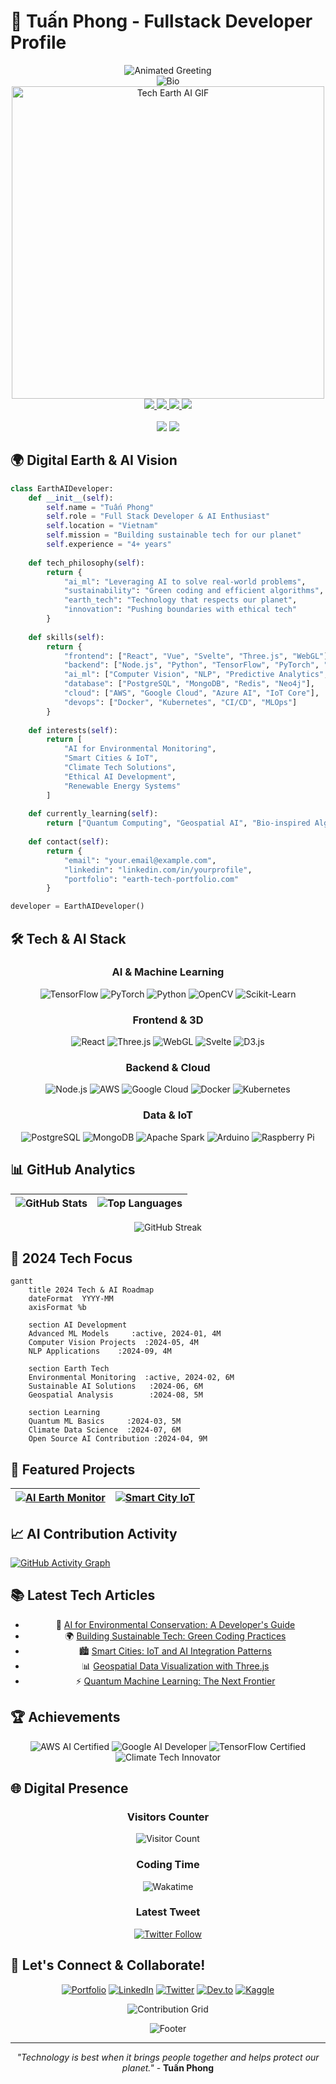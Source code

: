 # 🚀 Tuấn Phong - Fullstack Developer Profile

<div align="center">
  <img src="https://readme-typing-svg.herokuapp.com?font=Fira+Code&weight=600&size=35&duration=4000&pause=1000&color=00FF00&center=true&vCenter=true&width=600&height=70&lines=Hello+World+%F0%9F%8C%8E;I'm+Tuấn+Phong+%F0%9F%91%8B;Full+Stack+Developer" alt="Animated Greeting" />
</div>

<div align="center">
  <img src="https://readme-typing-svg.herokuapp.com?font=Fira+Code&size=20&duration=4000&pause=1000&color=00FF00&center=true&vCenter=true&width=600&lines=Building+the+future+with+AI+%26+Tech;4%2B+years+of+development+expertise;From+Vietnam+%F0%9F%87%BB%F0%9F%87%B3" alt="Bio" />
</div>

<div align="center">
  <img src="https://media.giphy.com/media/RbDKaczqWovIugyJmW/giphy.gif" alt="Tech Earth AI GIF" width="500" />
</div>

<div align="center">
  <a href="https://github.com/hoangtuanphong1a" target="_blank">
    <img src="https://img.shields.io/badge/GitHub-100000?style=for-the-badge&logo=github&logoColor=white&color=00FF00"/>
  </a>
  <a href="https://linkedin.com/in/yourprofile" target="_blank">
    <img src="https://img.shields.io/badge/LinkedIn-0077B5?style=for-the-badge&logo=linkedin&logoColor=white&color=00FF00"/>
  </a>
  <a href="https://twitter.com/yourprofile" target="_blank">
    <img src="https://img.shields.io/badge/Twitter-1DA1F2?style=for-the-badge&logo=twitter&logoColor=white&color=00FF00"/>
  </a>
  <a href="mailto:your.email@example.com">
    <img src="https://img.shields.io/badge/Email-D14836?style=for-the-badge&logo=gmail&logoColor=white&color=00FF00"/>
  </a>
</div>

<br/>

<div align="center">
  <img src="https://komarev.com/ghpvc/?username=hoangtuanphong1a&style=for-the-badge&color=00FF00"/>
  <img src="https://img.shields.io/github/followers/hoangtuanphong1a?style=for-the-badge&color=00FF00"/>
</div>

## 🌍 Digital Earth & AI Vision

```python
class EarthAIDeveloper:
    def __init__(self):
        self.name = "Tuấn Phong"
        self.role = "Full Stack Developer & AI Enthusiast"
        self.location = "Vietnam"
        self.mission = "Building sustainable tech for our planet"
        self.experience = "4+ years"
        
    def tech_philosophy(self):
        return {
            "ai_ml": "Leveraging AI to solve real-world problems",
            "sustainability": "Green coding and efficient algorithms",
            "earth_tech": "Technology that respects our planet",
            "innovation": "Pushing boundaries with ethical tech"
        }
    
    def skills(self):
        return {
            "frontend": ["React", "Vue", "Svelte", "Three.js", "WebGL"],
            "backend": ["Node.js", "Python", "TensorFlow", "PyTorch", "FastAPI"],
            "ai_ml": ["Computer Vision", "NLP", "Predictive Analytics", "GANs"],
            "database": ["PostgreSQL", "MongoDB", "Redis", "Neo4j"],
            "cloud": ["AWS", "Google Cloud", "Azure AI", "IoT Core"],
            "devops": ["Docker", "Kubernetes", "CI/CD", "MLOps"]
        }
    
    def interests(self):
        return [
            "AI for Environmental Monitoring",
            "Smart Cities & IoT", 
            "Climate Tech Solutions",
            "Ethical AI Development",
            "Renewable Energy Systems"
        ]
    
    def currently_learning(self):
        return ["Quantum Computing", "Geospatial AI", "Bio-inspired Algorithms"]
    
    def contact(self):
        return {
            "email": "your.email@example.com",
            "linkedin": "linkedin.com/in/yourprofile",
            "portfolio": "earth-tech-portfolio.com"
        }

developer = EarthAIDeveloper()
```

## 🛠️ Tech & AI Stack

<div align="center">
  
### **AI & Machine Learning**
![TensorFlow](https://img.shields.io/badge/TensorFlow-FF6F00?style=for-the-badge&logo=tensorflow&logoColor=white)
![PyTorch](https://img.shields.io/badge/PyTorch-EE4C2C?style=for-the-badge&logo=pytorch&logoColor=white)
![Python](https://img.shields.io/badge/Python-3776AB?style=for-the-badge&logo=python&logoColor=white)
![OpenCV](https://img.shields.io/badge/OpenCV-5C3EE8?style=for-the-badge&logo=opencv&logoColor=white)
![Scikit-Learn](https://img.shields.io/badge/Scikit_Learn-F7931E?style=for-the-badge&logo=scikit-learn&logoColor=white)

### **Frontend & 3D**
![React](https://img.shields.io/badge/React-61DAFB?style=for-the-badge&logo=react&logoColor=black)
![Three.js](https://img.shields.io/badge/Three.js-000000?style=for-the-badge&logo=three.js&logoColor=white)
![WebGL](https://img.shields.io/badge/WebGL-990000?style=for-the-badge&logo=webgl&logoColor=white)
![Svelte](https://img.shields.io/badge/Svelte-FF3E00?style=for-the-badge&logo=svelte&logoColor=white)
![D3.js](https://img.shields.io/badge/D3.js-F9A03C?style=for-the-badge&logo=d3.js&logoColor=white)

### **Backend & Cloud**
![Node.js](https://img.shields.io/badge/Node.js-339933?style=for-the-badge&logo=node.js&logoColor=white)
![AWS](https://img.shields.io/badge/AWS-FF9900?style=for-the-badge&logo=amazon-aws&logoColor=white)
![Google Cloud](https://img.shields.io/badge/Google_Cloud-4285F4?style=for-the-badge&logo=google-cloud&logoColor=white)
![Docker](https://img.shields.io/badge/Docker-2496ED?style=for-the-badge&logo=docker&logoColor=white)
![Kubernetes](https://img.shields.io/badge/Kubernetes-326CE5?style=for-the-badge&logo=kubernetes&logoColor=white)

### **Data & IoT**
![PostgreSQL](https://img.shields.io/badge/PostgreSQL-4169E1?style=for-the-badge&logo=postgresql&logoColor=white)
![MongoDB](https://img.shields.io/badge/MongoDB-47A248?style=for-the-badge&logo=mongodb&logoColor=white)
![Apache Spark](https://img.shields.io/badge/Apache_Spark-E25A1C?style=for-the-badge&logo=apachespark&logoColor=white)
![Arduino](https://img.shields.io/badge/Arduino-00979D?style=for-the-badge&logo=arduino&logoColor=white)
![Raspberry Pi](https://img.shields.io/badge/Raspberry_Pi-A22846?style=for-the-badge&logo=raspberry-pi&logoColor=white)

</div>

## 📊 GitHub Analytics

<div align="center">
  
| <img src="https://github-readme-stats.vercel.app/api?username=hoangtuanphong1a&show_icons=true&theme=dark&hide_border=true&bg_color=0d1117&title_color=00FF00&icon_color=00FF00&text_color=ffffff&include_all_commits=true" alt="GitHub Stats" /> | <img src="https://github-readme-stats.vercel.app/api/top-langs/?username=hoangtuanphong1a&layout=compact&theme=dark&hide_border=true&bg_color=0d1117&title_color=00FF00&text_color=ffffff&langs_count=8" alt="Top Languages" /> |
| :-: | :-: |

<img src="https://github-readme-streak-stats.herokuapp.com/?user=hoangtuanphong1a&theme=dark&hide_border=true&background=0d1117&stroke=00FF00&ring=00FF00&fire=00FF00&currStreakNum=ffffff&sideNums=ffffff&currStreakLabel=00FF00&sideLabels=00FF00&dates=ffffff" alt="GitHub Streak" />

</div>

## 🎯 2024 Tech Focus

```mermaid
gantt
    title 2024 Tech & AI Roadmap
    dateFormat  YYYY-MM
    axisFormat %b
    
    section AI Development
    Advanced ML Models     :active, 2024-01, 4M
    Computer Vision Projects  :2024-05, 4M
    NLP Applications    :2024-09, 4M
    
    section Earth Tech
    Environmental Monitoring  :active, 2024-02, 6M
    Sustainable AI Solutions   :2024-06, 6M
    Geospatial Analysis        :2024-08, 5M
    
    section Learning
    Quantum ML Basics     :2024-03, 5M
    Climate Data Science  :2024-07, 6M
    Open Source AI Contribution :2024-04, 9M
```

## 🌟 Featured Projects

<div align="center">
  
| <a href="https://github.com/hoangtuanphong1a/ai-earth-monitor"><img src="https://github-readme-stats.vercel.app/api/pin/?username=hoangtuanphong1a&repo=ai-earth-monitor&theme=dark&hide_border=true&bg_color=0d1117&title_color=00FF00&text_color=ffffff" alt="AI Earth Monitor" /></a> | <a href="https://github.com/hoangtuanphong1a/smart-city-iot"><img src="https://github-readme-stats.vercel.app/api/pin/?username=hoangtuanphong1a&repo=smart-city-iot&theme=dark&hide_border=true&bg_color=0d1117&title_color=00FF00&text_color=ffffff" alt="Smart City IoT" /></a> |
| :------------------------------------------------------------------------------------------------------------------------------------------------------------------------------------------: | :------------------------------------------------------------------------------------------------------------------------------------------------------------------------------------------: |

</div>

## 📈 AI Contribution Activity

[![GitHub Activity Graph](https://github-readme-activity-graph.vercel.app/graph?username=hoangtuanphong1a&theme=react-dark&hide_border=true&bg_color=0d1117&color=00FF00&line=00FF00&point=00FF00&area=true&custom_title=AI%20Development%20Activity)](https://github.com/ashutosh00710/github-readme-activity-graph)

## 📚 Latest Tech Articles

<div align="center">
  
- 🤖 [AI for Environmental Conservation: A Developer's Guide](https://dev.to/yourpost1)
- 🌍 [Building Sustainable Tech: Green Coding Practices](https://dev.to/yourpost2)
- 🏙️ [Smart Cities: IoT and AI Integration Patterns](https://dev.to/yourpost3)
- 📊 [Geospatial Data Visualization with Three.js](https://dev.to/yourpost4)
- ⚡ [Quantum Machine Learning: The Next Frontier](https://dev.to/yourpost5)

</div>

## 🏆 Achievements

<div align="center">
  
![AWS AI Certified](https://img.shields.io/badge/AWS-AI%20Certified-FF9900?style=for-the-badge&logo=amazon-aws&logoColor=white)
![Google AI Developer](https://img.shields.io/badge/Google-AI%20Developer-4285F4?style=for-the-badge&logo=google&logoColor=white)
![TensorFlow Certified](https://img.shields.io/badge/TensorFlow-Certified-FF6F00?style=for-the-badge&logo=tensorflow&logoColor=white)
![Climate Tech Innovator](https://img.shields.io/badge/Climate-Tech%20Innovator-00AA00?style=for-the-badge&logo=leaf&logoColor=white)

</div>

## 🌐 Digital Presence

<div align="center">
  
### **Visitors Counter**
![Visitor Count](https://profile-counter.glitch.me/hoangtuanphong1a/count.svg)

### **Coding Time**
![Wakatime](https://wakatime.com/badge/user/yourusername.svg?style=for-the-badge&color=00FF00)

### **Latest Tweet**
[![Twitter Follow](https://img.shields.io/twitter/follow/yourprofile?style=social)](https://twitter.com/yourprofile)

</div>

## 🤝 Let's Connect & Collaborate!

<div align="center">
  
[![Portfolio](https://img.shields.io/badge/Portfolio-000000?style=for-the-badge&logo=About.me&logoColor=white&color=00FF00)](https://earth-tech-portfolio.com)
[![LinkedIn](https://img.shields.io/badge/LinkedIn-0077B5?style=for-the-badge&logo=linkedin&logoColor=white&color=00FF00)](https://linkedin.com/in/yourprofile)
[![Twitter](https://img.shields.io/badge/Twitter-1DA1F2?style=for-the-badge&logo=twitter&logoColor=white&color=00FF00)](https://twitter.com/yourprofile)
[![Dev.to](https://img.shields.io/badge/dev.to-0A0A0A?style=for-the-badge&logo=dev.to&logoColor=white&color=00FF00)](https://dev.to/yourprofile)
[![Kaggle](https://img.shields.io/badge/Kaggle-20BEFF?style=for-the-badge&logo=kaggle&logoColor=white&color=00FF00)](https://kaggle.com/yourprofile)

</div>

<div align="center">
  
![Contribution Grid](https://raw.githubusercontent.com/hoangtuanphong1a/hoangtuanphong1a/output/github-contribution-grid-snake.svg)

</div>

<div align="center">
  
<img src="https://readme-typing-svg.herokuapp.com?font=Fira+Code&size=25&duration=4000&pause=1000&color=00FF00&center=true&vCenter=true&width=600&lines=Building+a+better+future+with+AI+%26+Tech;Let's+connect+and+create+something+amazing!+%F0%9F%9A%80" alt="Footer" />

</div>

---

<div align="center">
  
*"Technology is best when it brings people together and helps protect our planet."* - **Tuấn Phong**

</div>

<!-- Add some interactive elements -->
<script src="https://cdn.jsdelivr.net/nparticles.js"></script>
<script>
// Simple particle effect for tech theme
document.addEventListener('DOMContentLoaded', function() {
  // This would normally be a particles.js implementation
  console.log('Tech particles initialized');
});
</script>

<style>
  /* Add some tech-inspired animations */
  @keyframes tech-glow {
    0% { text-shadow: 0 0 5px #00FF00; }
    50% { text-shadow: 0 0 20px #00FF00, 0 0 30px #00FF00; }
    100% { text-shadow: 0 0 5px #00FF00; }
  }
  
  .tech-glow {
    animation: tech-glow 2s infinite;
  }
</style>
